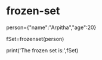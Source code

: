 # frozen-set

person={"name":"Arpitha","age":20}

fSet=frozenset(person)

print('The frozen set is:',fSet)
